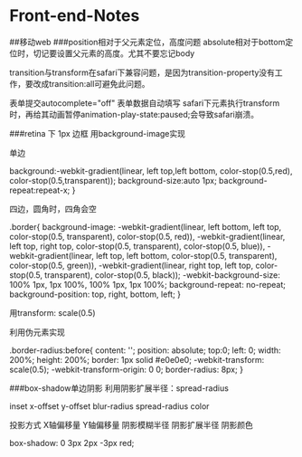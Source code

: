 Front-end-Notes
===============
##移动web
###position相对于父元素定位，高度问题
absolute相对于bottom定位时，切记要设置父元素的高度。尤其不要忘记body

transition与transform在safari下兼容问题，是因为transition-property没有工作，要改成transition:all可避免此问题。

表单提交autocomplete="off" 表单数据自动填写
safari下元素执行transform时，再给其动画暂停animation-play-state:paused;会导致safari崩溃。

###retina 下 1px 边框
用background-image实现


单边

background:-webkit-gradient(linear, left top,left bottom, color-stop(0.5,red), color-stop(0.5,transparent));
	background-size:auto 1px;
	background-repeat:repeat-x;
}


四边，圆角时，四角会空

.border{
	background-image: -webkit-gradient(linear, left bottom, left top, color-stop(0.5, transparent), color-stop(0.5, red)), -webkit-gradient(linear, left top, right top, color-stop(0.5, transparent), color-stop(0.5, blue)), -webkit-gradient(linear, left top, left bottom, color-stop(0.5, transparent), color-stop(0.5, green)), -webkit-gradient(linear, right top, left top, color-stop(0.5, transparent), color-stop(0.5, black));
	-webkit-background-size: 100% 1px, 1px 100%, 100% 1px, 1px 100%;
	background-repeat: no-repeat;
	background-position: top, right, bottom, left;
}

用transform: scale(0.5)

利用伪元素实现

.border-radius:before{
	content: '';
	position: absolute;
	top:0;
	left: 0;
	width: 200%;
	height: 200%;
	border: 1px solid #e0e0e0;
    -webkit-transform: scale(0.5);
    -webkit-transform-origin: 0 0;
    border-radius: 8px;
}

###box-shadow单边阴影 利用阴影扩展半径：spread-radius

inset x-offset y-offset blur-radius spread-radius color

投影方式 X轴偏移量 Y轴偏移量 阴影模糊半径 阴影扩展半径 阴影颜色

box-shadow: 0 3px 2px -3px red;
